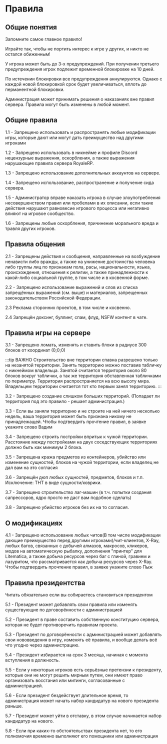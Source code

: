 # Правила
## Общие понятия
Запомните самое главное правило!

Играйте так, чтобы не портить интерес к игре у других, и никто не остался обиженным!

У игрока может быть до 3-х предупреждений. При получении третьего предупреждения игрок подлежит временной блокировке на 10 дней. 

По истечении блокировки все предупреждения аннулируются. Однако с каждой новой блокировкой срок будет увеличиваться, вплоть до перманентной блокировки.

Администрация может принимать решения о наказаниях вне правил сервера.
Правила могут быть изменены в любой момент.

##  Общие правила
1.1 - Запрещено использовать и распространять любые модификации игры, которые дают или могут дать преимущество над другими игроками

1.2 - Запрещено использовать в никнейме и профиле Discord нецензурные выражения, оскорбления, а также выражения нарушающие правила сервера RoyaleRP.

1.3 - Запрещено использование дополнительных аккаунтов на сервере.

1.4 - Запрещено использование, распространение и получение сида сервера.

1.5 - Администратор вправе наказать игрока в случае злоупотребления несовершенством правил или пробелами в их описании, если такие действия нарушают равновесие игрового процесса или негативно влияют на игровое сообщество.

1.6 - Запрещены любые оскорбления, причинение морального вреда и травля других игроков.

## Правила общения
2.1 - Запрещены действия и сообщения, направленные на возбуждение ненависти либо вражды, а также на унижение достоинства человека либо группы лиц по признакам пола, расы, национальности, языка, происхождения, отношения к религии, а также принадлежности к какой-либо социальной группе, в том числе и в косвенной форме.

2.2 - Запрещено использование выражений и слов из списка запрещённых выражений (см. выше) и материалов, запрещенных законодательством Российской Федерации.

2.3 Реклама сторонних проектов, в том числе и косвенно.

2.4 Запрещён доксинг, буллинг, спам, флуд, NSFW контент в чате.

## Правила игры на сервере
3.1 - Запрещено ломать, изменять и ставить блоки в радиусе 300 блоков от координат (0;0;0)

:::tip ВАЖНО
Строительство вне территории спавна разрешено только на незанятой территории. Занять территорию можно поставив табличку с никнеймом владельца. Занятой считается территория около 80 блоков вокруг таблички, а так же территория обставленная табличками по периметру. Территория распространяется на всю высоту мира. Владельцем территории считается тот кто первым занял территорию.
:::

3.2 - Запрещено создание слишком больших территорий. (Попадает ли территория под это правило - решает администрация.)

3.3 - Если вы заняли территорию и не строите на ней ничего несколько недель, ваша территория может быть признана никому не принадлежащей. Чтобы подтвердить прочтение правил, в заявке укажите слово Вадим

3.4 - Запрещено строить постройки впритык к чужой территории. Расстояние между постройками на двух соседствующих территориях должно быть как минимум 2 блока.

3.5 - Запрещена кража предметов из контейнеров, убийство или изменение сущностей, блоков на чужой территории, если владелец не дал вам на это согласия

3.6 - Запрещён дюп любых сущностей, предметов, блоков и т.п. Исключение: ТНТ в виде сущности/коврики.

3.7 - Запрещено строительство лаг-машин (в т.ч. попытки создания сапрессоров, ядро просто не даст вам подобное сделать)

3.8 - Запрещено убийство игроков без их на то согласия.

## О модификациях
4.1 - Запрещено использование любых читов(В том числе модификации дающие преимущество перед другими игроками)/чит-клиентов, X-Ray, любых багов, связанных с добычей алмазов, макросов, кликеров, модов на автоматическую рыбалку, дополнения "принтер" для Litematica, а также добыча ресурсов через баг с глиной, гравием и лазуритом, что рассматривается как добыча ресурсов через X-Ray.
Чтобы подтвердить прочтение правил, в заявке укажите слово Пыж

## Правила президентства
Читать обязательно если вы собираетесь становиться президентом

5.1 - Президент может добавлять свои правила или изменять существующие по договорённости с администрацией

5.2 - Президент в праве составить собственную конституцию сервера, которая не будет противоречить правилам проекта.

5.3 - Президент по договорённости с администрацией может добавлять свои нововведения в игру, изменять её правила, и вообще делать всё что угодно через администрацию.

5.4 - Президент избирается на срок 3 месяца, начиная с момента вступления в должность.

5.5 - Если у некоторых игроков есть серьёзные претензии к президенту, которые они не могут решить мирным путем, они имеют право организовать восстания или митинги, согласованные с администрацией.

5.6 - Если президент бездействует длительное время, то администрация может начать набор кандидатур на нового президента раньше.

5.7 - Президент может уйти в отставку, в этом случае начинается набор кандидатур на нового.

5.8 - Если при каких-то обстоятельствах президента нет, то его полномочия временно выполняют его помощники или администрация